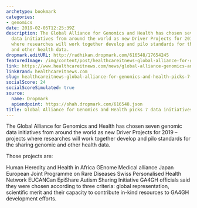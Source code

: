 ```yaml
---
archetype: bookmark
categories:
- genomics
date: 2019-02-05T12:25:39Z
description: The Global Alliance for Genomics and Health has chosen seven genomic
  data initiatives from around the world as new Driver Projects for 2019 – projects
  where researches will work together develop and pilo standards for the sharing genomic
  and other health data.
dropmark.editURL: http://radhikan.dropmark.com/616548/17654245
featuredImage: /img/content/post/healthcareitnews-global-alliance-for-genomics-and-health-picks-7-data-initiatives-for-2019.png
link: https://www.healthcareitnews.com/news/global-alliance-genomics-and-health-picks-7-data-initiatives-2019
linkBrand: healthcareitnews.com
slug: healthcareitnews-global-alliance-for-genomics-and-health-picks-7-data-initiatives-for-2019
socialScore: 24
socialScoreSimulated: true
source:
  name: Dropmark
  apiendpoint: https://shah.dropmark.com/616548.json
title: Global Alliance for Genomics and Health picks 7 data initiatives for 2019
---
```

The Global Alliance for Genomics and Health has chosen seven genomic data initiatives from around the world as new Driver Projects for 2019 – projects where researches will work together develop and pilo standards for the sharing genomic and other health data.

Those projects are:

Human Heredity and Health in Africa
GEnome Medical alliance Japan
European Joint Programme on Rare Diseases
Swiss Personalised Health Network
EUCANCan
EpiShare
Autism Sharing Initiative
GA4GH officials said they were chosen according to three criteria: global representation, scientific merit and their capacity to contribute in-kind resources to GA4GH development efforts.


